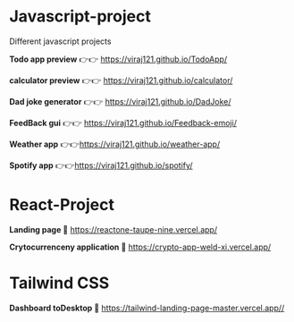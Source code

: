 # Javascript-project
Different javascript projects

<b>Todo app preview</b> 👉👉 https://viraj121.github.io/TodoApp/ <br>
 
<b>calculator preview</b> 👉👉 https://viraj121.github.io/calculator/<br>
 
<b>Dad joke generator</b> 👉👉 https://viraj121.github.io/DadJoke/<br>
 
<b>FeedBack gui</b> 👉👉 https://viraj121.github.io/Feedback-emoji/<br>
 
<b>Weather app</b> 👉👉https://viraj121.github.io/weather-app/</br>

<b>Spotify app</b> 👉👉https://viraj121.github.io/spotify/

# React-Project

<b>Landing page </b> 🚀 https://reactone-taupe-nine.vercel.app/</br>

<b>Crytocurrenceny application </b> 🚀 https://crypto-app-weld-xi.vercel.app/</br>


# Tailwind CSS

<b>Dashboard toDesktop </b> 🚀 https://tailwind-landing-page-master.vercel.app//</br>


